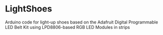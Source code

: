 LightShoes
==========

Arduino code for light-up shoes based on the Adafruit Digital Programmable LED Belt Kit using LPD8806-based RGB LED Modules in strips